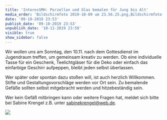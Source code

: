 ```yaml
---
title: 'InteresSMH: Porzellan und Glas bemalen für Jung bis Alt'
media_order: 'Bildschirmfoto 2019-10-09 um 23.56.25.png,Bildschirmfoto 2019-10-09 um 23.53.16.png'
date: '09-10-2019 23:53'
publish_date: '09-10-2019 23:53'
unpublish_date: '10-11-2019 23:59'
visible: true
show_sidebar: false
---
```


Wir wollen uns am Sonntag, den 10.11. nach dem Gottesdienst im Jugendraum treffen, um gemeinsam kreativ zu werden. Ob eine individuelle Tasse für ein Geschenk, Teelichtgläser für die Deko oder einfach das einfarbige Geschirr aufpeppen, bleibt jeden selbst überlassen.

Wer später oder spontan dazu stoßen will, ist auch herzlich Willkommen. Stifte und Gestaltungsvorschläge werden vor Ort sein. Zu bemalende Gefäße sollten selbst mitgebracht werden und hitzebeständig sein.

Wer kein Gefäß mitbringen kann oder weitere Fragen hat, meldet sich bitte bei Sabine Krengel z.B. unter sabinekrengel@web.de.

![](https://smh-gemeinden.de/user/pages/02.news/porzellan-und-glas-bemalen/Bildschirmfoto%202019-10-09%20um%2023.53.16.png)